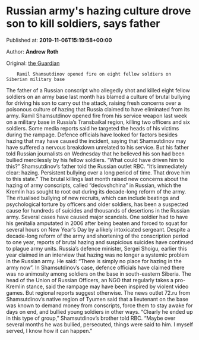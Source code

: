 
# Russian army's hazing culture drove son to kill soldiers, says father

Published at: **2019-11-06T15:19:58+00:00**

Author: **Andrew Roth**

Original: [the Guardian](https://www.theguardian.com/world/2019/nov/06/russian-armys-hazing-culture-drove-son-ramil-shamsutdinov-to-kill-soldiers-says-father)


        Ramil Shamsutdinov opened fire on eight fellow soldiers on Siberian military base
      
The father of a Russian conscript who allegedly shot and killed eight fellow soldiers on an army base last month has blamed a culture of brutal bullying for driving his son to carry out the attack, raising fresh concerns over a poisonous culture of hazing that Russia claimed to have eliminated from its army.
Ramil Shamsutdinov opened fire from his service weapon last week on a military base in Russia’s Transbaikal region, killing two officers and six soldiers. Some media reports said he targeted the heads of his victims during the rampage.
Defence officials have looked for factors besides hazing that may have caused the incident, saying that Shamsutdinov may have suffered a nervous breakdown unrelated to his service. But his father told Russian journalists on Wednesday that he believed his son had been bullied mercilessly by his fellow soldiers.
“What could have driven him to this?” Shamsutdinov’s father told the Russian outlet RBC. “It’s immediately clear: hazing. Persistent bullying over a long period of time. That drove him to this state.”
The brutal killings last month raised new concerns about the hazing of army conscripts, called “dedovshchina” in Russian, which the Kremlin has sought to root out during its decade-long reform of the army.
The ritualised bullying of new recruits, which can include beatings and psychological torture by officers and older soldiers, has been a suspected cause for hundreds of suicides and thousands of desertions in the Russian army.
Several cases have caused major scandals. One soldier had to have his genitalia amputated in 2006 after being beaten and forced to squat for several hours on New Year’s Day by a likely intoxicated sergeant. Despite a decade-long reform of the army and shortening of the conscription period to one year, reports of brutal hazing and suspicious suicides have continued to plague army units.
Russia’s defence minister, Sergei Shoigu, earlier this year claimed in an interview that hazing was no longer a systemic problem in the Russian army. He said: “There is simply no place for hazing in the army now”.
In Shamsutdinov’s case, defence officials have claimed there was no animosity among soldiers on the base in south-eastern Siberia. The head of the Union of Russian Officers, an NGO that regularly takes a pro-Kremlin stance, said the rampage may have been inspired by violent video games.
But regional reports suggest otherwise. The news outlet 72.ru from Shamsutdinov’s native region of Tyumen said that a lieutenant on the base was known to demand money from conscripts, force them to stay awake for days on end, and bullied young soldiers in other ways.
“Clearly he ended up in this type of group,” Shamsutdinov’s brother told RBC. “Maybe over several months he was bullied, persecuted, things were said to him. I myself served, I know how it can happen.”
